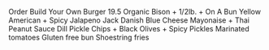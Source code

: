 Order
 Build Your Own Burger 19.5
    Organic Bison + 1/2lb. + On A Bun
    Yellow American + Spicy Jalapeno Jack
    Danish Blue Cheese
    Mayonaise + Thai Peanut Sauce
    Dill Pickle Chips + Black Olives + Spicy Pickles
    Marinated tomatoes
    Gluten free bun
    Shoestring fries
